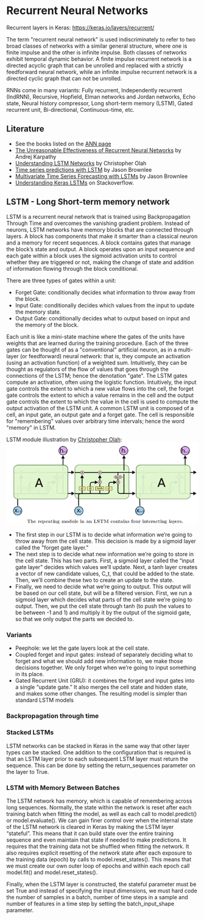 # Recurrent Neural Networks

Recurrent layers in Keras: https://keras.io/layers/recurrent/

The term "recurrent neural network" is used indiscriminately to refer to two broad classes of networks with a similar general structure, where one is finite impulse and the other is infinite impulse. Both classes of networks exhibit temporal dynamic behavior. A finite impulse recurrent network is a directed acyclic graph that can be unrolled and replaced with a strictly feedforward neural network, while an infinite impulse recurrent network is a directed cyclic graph that can not be unrolled. 

RNNs come in many variants: Fully recurrent, Independently recurrent (IndRNN), Recursive, Hopfield, Elman networks and Jordan networks, Echo state, Neural history compressor, Long short-term memory (LSTM), Gated recurrent unit, Bi-directional, Continuous-time, etc.

## Literature

- See the books listed on the [ANN page](NeuralNetworks.md)
- [The Unreasonable Effectiveness of Recurrent Neural Networks](http://karpathy.github.io/2015/05/21/rnn-effectiveness/) by Andrej Karpathy
- [Understanding LSTM Networks](http://colah.github.io/posts/2015-08-Understanding-LSTMs/) by Christopher Olah
- [Time series predictions with LSTM](https://machinelearningmastery.com/time-series-prediction-lstm-recurrent-neural-networks-python-keras/) by Jason Brownlee
- [Multivariate Time Series Forecasting with LSTMs](https://machinelearningmastery.com/multivariate-time-series-forecasting-lstms-keras/) by Jason Brownlee
- [Understanding Keras LSTMs](https://stackoverflow.com/questions/38714959/understanding-keras-lstms) on Stackoverflow.

## LSTM - Long Short-term memory network

LSTM is a recurrent neural network that is trained using Backpropagation Through Time and overcomes the vanishing gradient problem. Instead of neurons, LSTM networks have memory blocks that are connected through layers. A block has components that make it smarter than a classical neuron and a memory for recent sequences. A block contains gates that manage the block’s state and output. A block operates upon an input sequence and each gate within a block uses the sigmoid activation units to control whether they are triggered or not, making the change of state and addition of information flowing through the block conditional.

There are three types of gates within a unit:
- Forget Gate: conditionally decides what information to throw away from the block.
- Input Gate: conditionally decides which values from the input to update the memory state.
- Output Gate: conditionally decides what to output based on input and the memory of the block.

Each unit is like a mini-state machine where the gates of the units have weights that are learned during the training procedure. Each of the three gates can be thought of as a "conventional" artificial neuron, as in a multi-layer (or feedforward) neural network: that is, they compute an activation (using an activation function) of a weighted sum. Intuitively, they can be thought as regulators of the flow of values that goes through the connections of the LSTM; hence the denotation "gate". The LSTM gates compute an activation, often using the logistic function. Intuitively, the input gate controls the extent to which a new value flows into the cell, the forget gate controls the extent to which a value remains in the cell and the output gate controls the extent to which the value in the cell is used to compute the output activation of the LSTM unit. A common LSTM unit is composed of a cell, an input gate, an output gate and a forget gate. The cell is responsible for "remembering" values over arbitrary time intervals; hence the word "memory" in LSTM.

LSTM module illustration by [Christopher Olah](http://colah.github.io/posts/2015-08-Understanding-LSTMs/):
![alt text](Pictures/LSTM_1_byChristopherOlah.png "LSTM module by Christopher Olah")

- The first step in our LSTM is to decide what information we’re going to throw away from the cell state. This decision is made by a sigmoid layer called the "forget gate layer."
- The next step is to decide what new information we’re going to store in the cell state. This has two parts. First, a sigmoid layer called the “input gate layer” decides which values we’ll update. Next, a tanh layer creates a vector of new candidate values, C_t, that could be added to the state. Then, we’ll combine these two to create an update to the state.
- Finally, we need to decide what we’re going to output. This output will be based on our cell state, but will be a filtered version. First, we run a sigmoid layer which decides what parts of the cell state we’re going to output. Then, we put the cell state through tanh (to push the values to be between -1 and 1) and multiply it by the output of the sigmoid gate, so that we only output the parts we decided to.

### Variants

- Peephole: we let the gate layers look at the cell state.
- Coupled forget and input gates: instead of separately deciding what to forget and what we should add new information to, we make those decisions together. We only forget when we’re going to input something in its place.
- Gated Recurrent Unit (GRU): it combines the forget and input gates into a single “update gate.” It also merges the cell state and hidden state, and makes some other changes. The resulting model is simpler than standard LSTM models

### Backpropagation through time

### Stacked LSTMs

LSTM networks can be stacked in Keras in the same way that other layer types can be stacked. One addition to the configuration that is required is that an LSTM layer prior to each subsequent LSTM layer must return the sequence. This can be done by setting the return_sequences parameter on the layer to True.

### LSTM with Memory Between Batches

The LSTM network has memory, which is capable of remembering across long sequences. Normally, the state within the network is reset after each training batch when fitting the model, as well as each call to model.predict() or model.evaluate(). We can gain finer control over when the internal state of the LSTM network is cleared in Keras by making the LSTM layer “stateful”. This means that it can build state over the entire training sequence and even maintain that state if needed to make predictions. It requires that the training data not be shuffled when fitting the network. It also requires explicit resetting of the network state after each exposure to the training data (epoch) by calls to model.reset_states(). This means that we must create our own outer loop of epochs and within each epoch call model.fit() and model.reset_states().

Finally, when the LSTM layer is constructed, the stateful parameter must be set True and instead of specifying the input dimensions, we must hard code the number of samples in a batch, number of time steps in a sample and number of features in a time step by setting the batch_input_shape parameter.
